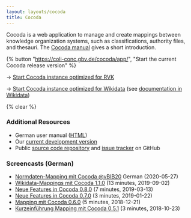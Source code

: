 ```yaml
---
layout: layouts/cocoda
title: Cocoda
---
```


Cocoda is a web application to manage and create mappings between knowledge organization systems, such as classifications, authority files, and thesauri. The [Cocoda manual](https://gbv.github.io/cocoda/dev/user-manual-en.html) gives a short introduction.

<div class="cocoda-clear"></div> <!-- see cocoda.scss for details -->

{% button "https://coli-conc.gbv.de/cocoda/app/", "Start the current Cocoda release version" %}

→ [Start Cocoda instance optimized for RVK](https://coli-conc.gbv.de/cocoda/rvk/)

→ [Start Cocoda instance optimized for Wikidata](https://coli-conc.gbv.de/cocoda/wikidata/) (see [documentation in Wikidata](https://www.wikidata.org/wiki/Wikidata:Tools/Cocoda))

{% clear %}

### Additional Resources
- German user manual ([HTML](https://coli-conc.gbv.de/cocoda/app/user-manual-de.html))
- Our [current development version](https://coli-conc.gbv.de/cocoda/dev/)
- Public [source code repository](https://github.com/gbv/cocoda) and [issue tracker](https://github.com/gbv/cocoda/issues) on GitHub

### Screencasts (German)
- [Normdaten-Mapping mit Cocoda @vBIB20](https://doi.org/10.5446/36465) German (2020-05-27)
- [Wikidata-Mappings mit Cocoda 1.1.0](https://vimeo.com/357295989) (13 minutes, 2019-09-02)
- [Neue Features in Cocoda 0.8.0](https://vimeo.com/323457260) (7 minutes, 2019-03-13)
- [Neue Features in Cocoda 0.7.0](https://vimeo.com/312681760) (3 minutes, 2019-01-22)
- [Mapping mit Cocoda 0.6.0](https://vimeo.com/307653028) (5 minutes, 2018-12-21)
- [Kurzeinführung Mapping mit Cocoda 0.5.1](https://vimeo.com/296616305) (3 minutes, 2018-10-23)
